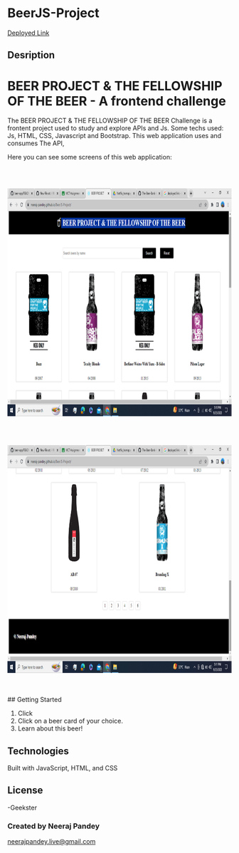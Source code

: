 # BeerJS-Project

[Deployed Link](https://neeraj-pandey.github.io/BeerJS-Project/)

## Desription
#  BEER PROJECT & THE FELLOWSHIP OF THE BEER - A frontend challenge

The  BEER PROJECT & THE FELLOWSHIP OF THE BEER Challenge is a frontent project used to study and explore APIs and Js. Some techs used: Js, HTML, CSS, Javascript and Bootstrap. This web application uses and consumes The API,

Here you can see some screens of this web application:

<br>
<br>

<img
src="https://github.com/NEERAJ-PANDEY/BeerJS-Project/blob/684ba59174e0518a3b4a8433750ae6d0e49d06b2/Screenshot%20(1440).png"
raw=true
alt="Advanced search screen" 
height="512px" 
/>

<br>
<br>

<img
src="https://github.com/NEERAJ-PANDEY/BeerJS-Project/blob/725454ec2578ce4ad617916b92fc7feb3606d1a4/Screenshot%20(1441).png"
raw=true
alt="Advanced search screen" 
height="512px" 
/>

<br>
<br>
## Getting Started

1. Click 
2. Click on a beer card of your choice.
3. Learn about this beer!

## Technologies

Built with  JavaScript, HTML, and CSS

## License

-Geekster

### Created by Neeraj Pandey

neerajpandey.live@gmail.com
<br>
